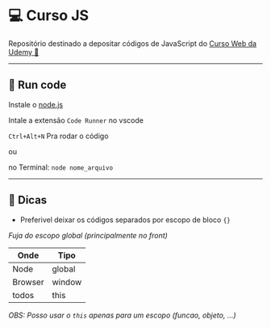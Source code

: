 # 💻 Curso JS

Repositório destinado a depositar códigos de JavaScript do [Curso Web da Udemy 🔗](https://www.udemy.com/course/curso-web/)
____
## 🚀 Run code
Instale o [node.js](https://nodejs.org/en/)

Intale a extensão `Code Runner` no vscode

`Ctrl+Alt+N` Pra rodar o código 

ou

no Terminal: `node nome_arquivo`
_____
## 🚨 Dicas

* Preferivel deixar os códigos separados por escopo de bloco `{}`

_Fuja do escopo global (principalmente no front)_

Onde | Tipo
------|------
Node | global
Browser | window
todos | this

_*OBS:* Posso usar o `this` apenas para um escopo (funcao, objeto, ...)_
